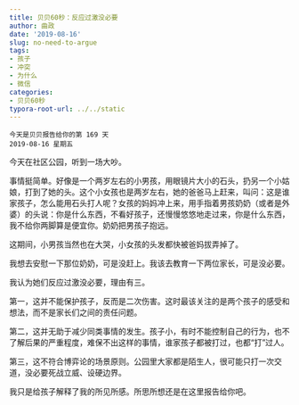 ```yaml
---
title: 贝贝60秒：反应过激没必要
author: 曲政
date: '2019-08-16'
slug: no-need-to-argue
tags:
- 孩子
- 冲突
- 为什么
- 微信
categories:
- 贝贝60秒
typora-root-url: ../../static
---
```


```
今天是贝贝报告给你的第 169 天
2019-08-16 星期五
```

今天在社区公园，听到一场大吵。

事情挺简单。好像是一个两岁左右的小男孩，用眼镜片大小的石头，扔另一个小姑娘，打到了她的头。这个小女孩也是两岁左右，她的爸爸马上赶来，叫问：这是谁家孩子，怎么能用石头打人呢？女孩的妈妈冲上来，用手指着男孩奶奶（或者是外婆）的头说：你是什么东西，不看好孩子，还慢慢悠悠地走过来，你是什么东西，我不给你两脚算是便宜你。奶奶把男孩子抱远。

这期间，小男孩当然也在大哭，小女孩的头发都快被爸妈拔弄掉了。

我想去安慰一下那位奶奶，可是没赶上。我该去教育一下两位家长，可是没必要。

我认为她们反应过激没必要，理由有三。

第一，这并不能保护孩子，反而是二次伤害。这时最该关注的是两个孩子的感受和想法，而不是家长们之间的责任问题。

第二，这并无助于减少同类事情的发生。孩子小，有时不能控制自己的行为，也不了解后果的严重程度，难保不出这样的事情，谁家孩子都被打过，也都“打”过人。

第三，这不符合博弈论的场景原则。公园里大家都是陌生人，很可能只打一次交道，没必要死战立威、设硬边界。

我只是给孩子解释了我的所见所感。所思所想还是在这里报告给你吧。